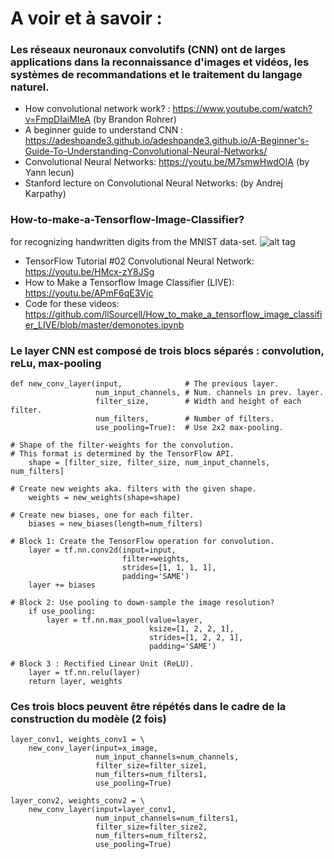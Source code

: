 
# A voir et à savoir : 

### Les réseaux neuronaux convolutifs (CNN) ont de larges applications dans la reconnaissance d'images et vidéos, les systèmes de recommandations et le traitement du langage naturel.
* How convolutional network work? : https://www.youtube.com/watch?v=FmpDIaiMIeA (by Brandon Rohrer)
* A beginner guide to understand CNN : https://adeshpande3.github.io/adeshpande3.github.io/A-Beginner's-Guide-To-Understanding-Convolutional-Neural-Networks/
* Convolutional Neural Networks: https://youtu.be/M7smwHwdOIA (by Yann lecun) 
* Stanford lecture on Convolutional Neural Networks:   (by Andrej Karpathy)

### How-to-make-a-Tensorflow-Image-Classifier? 
for recognizing handwritten digits from the MNIST data-set.
![alt tag](http://parse.ele.tue.nl/cluster/2/CNNArchitecture.jpg)
* TensorFlow Tutorial #02 Convolutional Neural Network: https://youtu.be/HMcx-zY8JSg
* How to Make a Tensorflow Image Classifier (LIVE): https://youtu.be/APmF6qE3Vjc
* Code for these videos: 
https://github.com/llSourcell/How_to_make_a_tensorflow_image_classifier_LIVE/blob/master/demonotes.ipynb

### Le layer CNN est composé de trois blocs séparés : convolution, reLu, max-pooling 
```
def new_conv_layer(input,              # The previous layer.
                   num_input_channels, # Num. channels in prev. layer.
                   filter_size,        # Width and height of each filter.
                   num_filters,        # Number of filters.
                   use_pooling=True):  # Use 2x2 max-pooling.

# Shape of the filter-weights for the convolution.
# This format is determined by the TensorFlow API.
    shape = [filter_size, filter_size, num_input_channels, num_filters]

# Create new weights aka. filters with the given shape.
    weights = new_weights(shape=shape)

# Create new biases, one for each filter.
    biases = new_biases(length=num_filters)

# Block 1: Create the TensorFlow operation for convolution. 
    layer = tf.nn.conv2d(input=input,
                         filter=weights,
                         strides=[1, 1, 1, 1],
                         padding='SAME')
    layer += biases

# Block 2: Use pooling to down-sample the image resolution?
    if use_pooling:
        layer = tf.nn.max_pool(value=layer,
                               ksize=[1, 2, 2, 1],
                               strides=[1, 2, 2, 1],
                               padding='SAME')

# Block 3 : Rectified Linear Unit (ReLU).
    layer = tf.nn.relu(layer)
    return layer, weights
```
### Ces trois blocs peuvent être répétés dans le cadre de la construction du modèle (2 fois)
```
layer_conv1, weights_conv1 = \
    new_conv_layer(input=x_image,
                   num_input_channels=num_channels,
                   filter_size=filter_size1,
                   num_filters=num_filters1,
                   use_pooling=True)

layer_conv2, weights_conv2 = \
    new_conv_layer(input=layer_conv1,
                   num_input_channels=num_filters1,
                   filter_size=filter_size2,
                   num_filters=num_filters2,
                   use_pooling=True)
 ```


